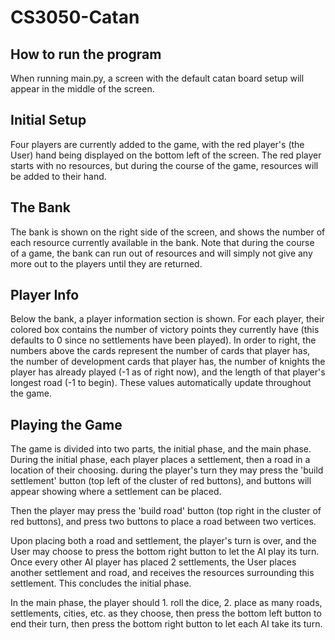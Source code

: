 # CS3050-Catan

## How to run the program
When running main.py, a screen with the default catan board setup will appear in the middle of the screen.

## Initial Setup
Four players are currently added to the game, with the red player's (the User) hand being displayed on the bottom left of the screen. The red player starts with no resources, but during the course of the game, resources will be added to their hand.

## The Bank
The bank is shown on the right side of the screen, and shows the number of each resource currently available in the bank. Note that during the course of a game, the bank can run out of resources and will simply not give any more out to the players until they are returned.

## Player Info
Below the bank, a player information section is shown. For each player, their colored box contains the number of victory points they currently have (this defaults to 0 since no settlements have been played). In order to right, the numbers above the cards represent the number of cards that player has, the number of development cards that player has, the number of knights the player has already played (-1 as of right now), and the length of that player's longest road (-1 to begin). These values automatically update throughout the game.

## Playing the Game
The game is divided into two parts, the initial phase, and the main phase. During the initial phase, each player places a settlement, then a road in a location of their choosing. during the player's turn they may press the 'build settlement' button (top left of the cluster of red buttons), and buttons will appear showing where a settlement can be placed.

Then the player may press the 'build road' button (top right in the cluster of red buttons), and press two buttons to place a road between two vertices.

Upon placing both a road and settlement, the player's turn is over, and the User may choose to press the bottom right button to let the AI play its turn. Once every other AI player has placed 2 settlements, the User places another settlement and road, and receives the resources surrounding this settlement. This concludes the initial phase.

In the main phase, the player should 1. roll the dice, 2. place as many roads, settlements, cities, etc. as they choose, then press the bottom left button to end their turn, then press the bottom right button to let each AI take its turn.

